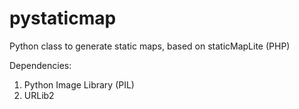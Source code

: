pystaticmap
===========

Python class to generate static maps, based on staticMapLite (PHP)

Dependencies:
1.	Python Image Library (PIL)
2.	URLib2